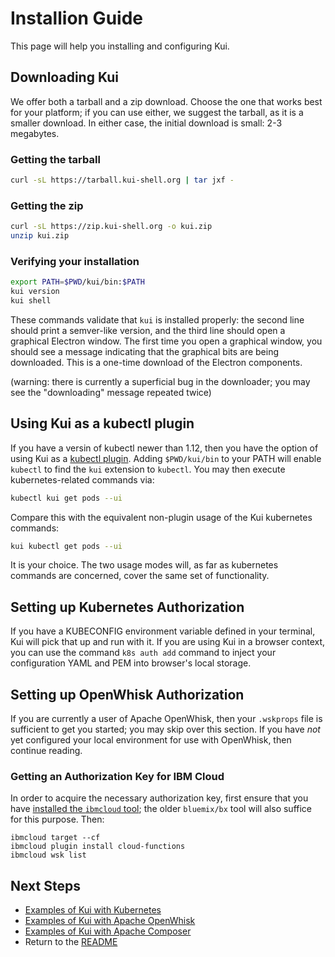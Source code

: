 # Installion Guide

This page will help you installing and configuring Kui. 

## Downloading Kui

We offer both a tarball and a zip download. Choose the one that works
best for your platform; if you can use either, we suggest the tarball,
as it is a smaller download. In either case, the initial download is
small: 2-3 megabytes.

### Getting the tarball

```bash
curl -sL https://tarball.kui-shell.org | tar jxf -
```

### Getting the zip

```bash
curl -sL https://zip.kui-shell.org -o kui.zip
unzip kui.zip
```

### Verifying your installation

```bash
export PATH=$PWD/kui/bin:$PATH
kui version
kui shell
```

These commands validate that `kui` is installed properly: the second
line should print a semver-like version, and the third line should
open a graphical Electron window. The first time you open a graphical
window, you should see a message indicating that the graphical bits
are being downloaded. This is a one-time download of the Electron
components.

(warning: there is currently a superficial bug in the downloader; you
may see the "downloading" message repeated twice)

## Using Kui as a kubectl plugin

If you have a versin of kubectl newer than 1.12, then you have the
option of using Kui as a [kubectl
plugin](https://kubernetes.io/docs/tasks/extend-kubectl/kubectl-plugins/).
Adding `$PWD/kui/bin` to your PATH will enable `kubectl` to find the
`kui` extension to `kubectl`. You may then execute kubernetes-related
commands via:

```bash
kubectl kui get pods --ui
```

Compare this with the equivalent non-plugin usage of the Kui
kubernetes commands:

```bash
kui kubectl get pods --ui
```

It is your choice. The two usage modes will, as far as kubernetes
commands are concerned, cover the same set of functionality.

## Setting up Kubernetes Authorization

If you have a KUBECONFIG environment variable defined in your
terminal, Kui will pick that up and run with it. If you are using Kui
in a browser context, you can use the command `k8s auth add` command
to inject your configuration YAML and PEM into browser's local
storage.

## Setting up OpenWhisk Authorization

If you are currently a user of Apache OpenWhisk, then your `.wskprops`
file is sufficient to get you started; you may skip over this
section. If you have *not* yet configured your local environment for
use with OpenWhisk, then continue reading.

### Getting an Authorization Key for IBM Cloud

In order to acquire the necessary authorization key, first ensure that
you have
[installed the `ibmcloud` tool](https://console.bluemix.net/docs/cli/index.html#overview);
the older `bluemix/bx` tool will also suffice for this purpose. Then:

```
ibmcloud target --cf
ibmcloud plugin install cloud-functions
ibmcloud wsk list
```

## Next Steps

- [Examples of Kui with Kubernetes](./kubernetes.md)
- [Examples of Kui with Apache OpenWhisk](./openwhisk.md)
- [Examples of Kui with Apache Composer](./composer.md)
- Return to the [README](../README.md)
